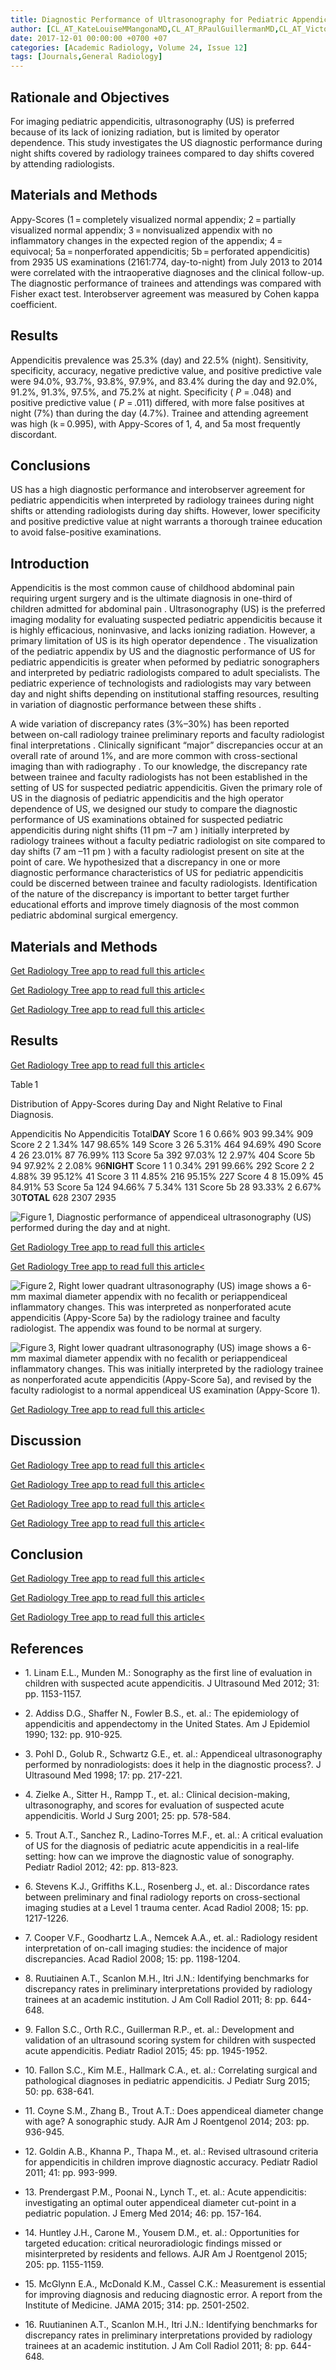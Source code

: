 ```yaml
---
title: Diagnostic Performance of Ultrasonography for Pediatric Appendicitis
author: [CL_AT_KateLouiseMMangonaMD,CL_AT_RPaulGuillermanMD,CL_AT_VictorSMangonaMD,CL_AT_JenniferCarpenterMD,CL_AT_WeiZhangPhD,CL_AT_MonicaLopezMD,CL_AT_RobertCOrthMDPhD]
date: 2017-12-01 00:00:00 +0700 +07
categories: [Academic Radiology, Volume 24, Issue 12]
tags: [Journals,General Radiology]
---
```

## Rationale and Objectives

For imaging pediatric appendicitis, ultrasonography (US) is preferred because of its lack of ionizing radiation, but is limited by operator dependence. This study investigates the US diagnostic performance during night shifts covered by radiology trainees compared to day shifts covered by attending radiologists.

## Materials and Methods

Appy-Scores (1 = completely visualized normal appendix; 2 = partially visualized normal appendix; 3 = nonvisualized appendix with no inflammatory changes in the expected region of the appendix; 4 = equivocal; 5a = nonperforated appendicitis; 5b = perforated appendicitis) from 2935 US examinations (2161:774, day-to-night) from July 2013 to 2014 were correlated with the intraoperative diagnoses and the clinical follow-up. The diagnostic performance of trainees and attendings was compared with Fisher exact test. Interobserver agreement was measured by Cohen kappa coefficient.

## Results

Appendicitis prevalence was 25.3% (day) and 22.5% (night). Sensitivity, specificity, accuracy, negative predictive value, and positive predictive vale were 94.0%, 93.7%, 93.8%, 97.9%, and 83.4% during the day and 92.0%, 91.2%, 91.3%, 97.5%, and 75.2% at night. Specificity ( _P_ = .048) and positive predictive value ( _P_ = .011) differed, with more false positives at night (7%) than during the day (4.7%). Trainee and attending agreement was high (k = 0.995), with Appy-Scores of 1, 4, and 5a most frequently discordant.

## Conclusions

US has a high diagnostic performance and interobserver agreement for pediatric appendicitis when interpreted by radiology trainees during night shifts or attending radiologists during day shifts. However, lower specificity and positive predictive value at night warrants a thorough trainee education to avoid false-positive examinations.

## Introduction

Appendicitis is the most common cause of childhood abdominal pain requiring urgent surgery and is the ultimate diagnosis in one-third of children admitted for abdominal pain . Ultrasonography (US) is the preferred imaging modality for evaluating suspected pediatric appendicitis because it is highly efficacious, noninvasive, and lacks ionizing radiation. However, a primary limitation of US is its high operator dependence . The visualization of the pediatric appendix by US and the diagnostic performance of US for pediatric appendicitis is greater when peformed by pediatric sonographers and interpreted by pediatric radiologists compared to adult specialists. The pediatric experience of technologists and radiologists may vary between day and night shifts depending on institutional staffing resources, resulting in variation of diagnostic performance between these shifts .

A wide variation of discrepancy rates (3%–30%) has been reported between on-call radiology trainee preliminary reports and faculty radiologist final interpretations . Clinically significant “major” discrepancies occur at an overall rate of around 1%, and are more common with cross-sectional imaging than with radiography . To our knowledge, the discrepancy rate between trainee and faculty radiologists has not been established in the setting of US for suspected pediatric appendicitis. Given the primary role of US in the diagnosis of pediatric appendicitis and the high operator dependence of US, we designed our study to compare the diagnostic performance of US examinations obtained for suspected pediatric appendicitis during night shifts (11  pm –7  am ) initially interpreted by radiology trainees without a faculty pediatric radiologist on site compared to day shifts (7  am –11  pm ) with a faculty radiologist present on site at the point of care. We hypothesized that a discrepancy in one or more diagnostic performance characteristics of US for pediatric appendicitis could be discerned between trainee and faculty radiologists. Identification of the nature of the discrepancy is important to better target further educational efforts and improve timely diagnosis of the most common pediatric abdominal surgical emergency.

## Materials and Methods

[Get Radiology Tree app to read full this article<](https://clinicalpub.com/app)

[Get Radiology Tree app to read full this article<](https://clinicalpub.com/app)

[Get Radiology Tree app to read full this article<](https://clinicalpub.com/app)

## Results

[Get Radiology Tree app to read full this article<](https://clinicalpub.com/app)

Table 1


Distribution of Appy-Scores during Day and Night Relative to Final Diagnosis.


Appendicitis No Appendicitis Total**DAY** Score 1 6 0.66% 903 99.34% 909 Score 2 2 1.34% 147 98.65% 149 Score 3 26 5.31% 464 94.69% 490 Score 4 26 23.01% 87 76.99% 113 Score 5a 392 97.03% 12 2.97% 404 Score 5b 94 97.92% 2 2.08% 96**NIGHT** Score 1 1 0.34% 291 99.66% 292 Score 2 2 4.88% 39 95.12% 41 Score 3 11 4.85% 216 95.15% 227 Score 4 8 15.09% 45 84.91% 53 Score 5a 124 94.66% 7 5.34% 131 Score 5b 28 93.33% 2 6.67% 30**TOTAL** 628 2307 2935

![Figure 1, Diagnostic performance of appendiceal ultrasonography (US) performed during the day and at night.](https://storage.googleapis.com/dl.dentistrykey.com/clinical/DiagnosticPerformanceofUltrasonographyforPediatricAppendicitis/0_1s20S1076633217302982.jpg)

[Get Radiology Tree app to read full this article<](https://clinicalpub.com/app)

[Get Radiology Tree app to read full this article<](https://clinicalpub.com/app)

![Figure 2, Right lower quadrant ultrasonography (US) image shows a 6-mm maximal diameter appendix with no fecalith or periappendiceal inflammatory changes. This was interpreted as nonperforated acute appendicitis (Appy-Score 5a) by the radiology trainee and faculty radiologist. The appendix was found to be normal at surgery.](https://storage.googleapis.com/dl.dentistrykey.com/clinical/DiagnosticPerformanceofUltrasonographyforPediatricAppendicitis/1_1s20S1076633217302982.jpg)

![Figure 3, Right lower quadrant ultrasonography (US) image shows a 6-mm maximal diameter appendix with no fecalith or periappendiceal inflammatory changes. This was initially interpreted by the radiology trainee as nonperforated acute appendicitis (Appy-Score 5a), and revised by the faculty radiologist to a normal appendiceal US examination (Appy-Score 1).](https://storage.googleapis.com/dl.dentistrykey.com/clinical/DiagnosticPerformanceofUltrasonographyforPediatricAppendicitis/2_1s20S1076633217302982.jpg)

[Get Radiology Tree app to read full this article<](https://clinicalpub.com/app)

## Discussion

[Get Radiology Tree app to read full this article<](https://clinicalpub.com/app)

[Get Radiology Tree app to read full this article<](https://clinicalpub.com/app)

[Get Radiology Tree app to read full this article<](https://clinicalpub.com/app)

[Get Radiology Tree app to read full this article<](https://clinicalpub.com/app)

## Conclusion

[Get Radiology Tree app to read full this article<](https://clinicalpub.com/app)

[Get Radiology Tree app to read full this article<](https://clinicalpub.com/app)

[Get Radiology Tree app to read full this article<](https://clinicalpub.com/app)

## References

- 1\. Linam E.L., Munden M.: Sonography as the first line of evaluation in children with suspected acute appendicitis. J Ultrasound Med 2012; 31: pp. 1153-1157.


- 2\. Addiss D.G., Shaffer N., Fowler B.S., et. al.: The epidemiology of appendicitis and appendectomy in the United States. Am J Epidemiol 1990; 132: pp. 910-925.


- 3\. Pohl D., Golub R., Schwartz G.E., et. al.: Appendiceal ultrasonography performed by nonradiologists: does it help in the diagnostic process?. J Ultrasound Med 1998; 17: pp. 217-221.


- 4\. Zielke A., Sitter H., Rampp T., et. al.: Clinical decision-making, ultrasonography, and scores for evaluation of suspected acute appendicitis. World J Surg 2001; 25: pp. 578-584.


- 5\. Trout A.T., Sanchez R., Ladino-Torres M.F., et. al.: A critical evaluation of US for the diagnosis of pediatric acute appendicitis in a real-life setting: how can we improve the diagnostic value of sonography. Pediatr Radiol 2012; 42: pp. 813-823.


- 6\. Stevens K.J., Griffiths K.L., Rosenberg J., et. al.: Discordance rates between preliminary and final radiology reports on cross-sectional imaging studies at a Level 1 trauma center. Acad Radiol 2008; 15: pp. 1217-1226.


- 7\. Cooper V.F., Goodhartz L.A., Nemcek A.A., et. al.: Radiology resident interpretation of on-call imaging studies: the incidence of major discrepancies. Acad Radiol 2008; 15: pp. 1198-1204.


- 8\. Ruutiainen A.T., Scanlon M.H., Itri J.N.: Identifying benchmarks for discrepancy rates in preliminary interpretations provided by radiology trainees at an academic institution. J Am Coll Radiol 2011; 8: pp. 644-648.


- 9\. Fallon S.C., Orth R.C., Guillerman R.P., et. al.: Development and validation of an ultrasound scoring system for children with suspected acute appendicitis. Pediatr Radiol 2015; 45: pp. 1945-1952.


- 10\. Fallon S.C., Kim M.E., Hallmark C.A., et. al.: Correlating surgical and pathological diagnoses in pediatric appendicitis. J Pediatr Surg 2015; 50: pp. 638-641.


- 11\. Coyne S.M., Zhang B., Trout A.T.: Does appendiceal diameter change with age? A sonographic study. AJR Am J Roentgenol 2014; 203: pp. 936-945.


- 12\. Goldin A.B., Khanna P., Thapa M., et. al.: Revised ultrasound criteria for appendicitis in children improve diagnostic accuracy. Pediatr Radiol 2011; 41: pp. 993-999.


- 13\. Prendergast P.M., Poonai N., Lynch T., et. al.: Acute appendicitis: investigating an optimal outer appendiceal diameter cut-point in a pediatric population. J Emerg Med 2014; 46: pp. 157-164.


- 14\. Huntley J.H., Carone M., Yousem D.M., et. al.: Opportunities for targeted education: critical neuroradiologic findings missed or misinterpreted by residents and fellows. AJR Am J Roentgenol 2015; 205: pp. 1155-1159.


- 15\. McGlynn E.A., McDonald K.M., Cassel C.K.: Measurement is essential for improving diagnosis and reducing diagnostic error. A report from the Institute of Medicine. JAMA 2015; 314: pp. 2501-2502.


- 16\. Ruutianinen A.T., Scanlon M.H., Itri J.N.: Identifying benchmarks for discrepancy rates in preliminary interpretations provided by radiology trainees at an academic institution. J Am Coll Radiol 2011; 8: pp. 644-648.